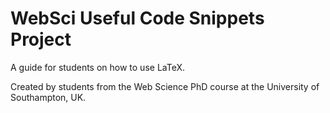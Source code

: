 # WebSci Useful Code Snippets Project
A guide for students on how to use LaTeX. 

Created by students from the Web Science PhD course at the University of Southampton, UK.
